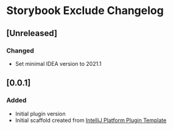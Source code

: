 <!-- Keep a Changelog guide -> https://keepachangelog.com -->

# Storybook Exclude Changelog

## [Unreleased]
### Changed
- Set minimal IDEA version to 2021.1

## [0.0.1]
### Added
- Initial plugin version
- Initial scaffold created from [IntelliJ Platform Plugin Template](https://github.com/JetBrains/intellij-platform-plugin-template)
